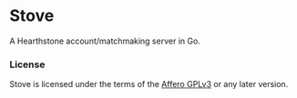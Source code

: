 Stove
=====

A Hearthstone account/matchmaking server in Go.

### License

Stove is licensed under the terms of the
[Affero GPLv3](https://www.gnu.org/licenses/agpl-3.0.en.html) or any later version.
